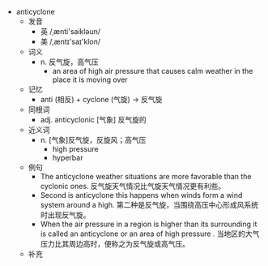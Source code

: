 - anticyclone
  - 发音
    - 英 /ˌænti'saikləun/
    - 美 /,æntɪ'saɪ'klon/
  - 词义
    - n. 反气旋，高气压
      - an area of high air pressure that causes calm weather in the place it is moving over
  - 记忆
    - anti (相反) + cyclone (气旋) → 反气旋
  - 同根词
    - adj. anticyclonic [气象] 反气旋的
  - 近义词
    - n. [气象]反气旋，反旋风；高气压
      - high pressure
      - hyperbar
  - 例句
    - The anticyclone weather situations are more favorable than the cyclonic ones. 反气旋天气情况比气旋天气情况更有利些。
    - Second is anticyclone this happens when winds form a wind system around a high. 第二种是反气旋，当围绕高压中心形成风系统时出现反气旋。
    - When the air pressure in a region is higher than its surrounding it is called an anticyclone or an area of high pressure . 当地区的大气压力比其周边高时，便称之为反气旋或高气压。
  - 补充